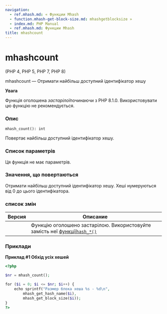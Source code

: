 ```yaml
---
navigation:
  - ref.mhash.md: « Функции Mhash
  - function.mhash-get-block-size.md: mhashgetblocksize »
  - index.md: PHP Manual
  - ref.mhash.md: Функции Mhash
title: mhashcount
---
```

# mhashcount

(PHP 4, PHP 5, PHP 7, PHP 8)

mhashcount — Отримати найбільш доступний ідентифікатор хешу

**Увага**

Функція оголошена *застарілої*починаючи з PHP 8.1.0. Використовувати цю функцію не рекомендується.

### Опис

```methodsynopsis
mhash_count(): int
```

Повертає найбільш доступний ідентифікатор хешу.

### Список параметрів

Ця функція не має параметрів.

### Значення, що повертаються

Отримати найбільш доступний ідентифікатор хешу. Хеші нумеруються від 0 до цього ідентифікатора.

### список змін

| Версия | Описание |
| --- | --- |
|  | Функцію оголошено застарілою. Використовуйте замість неї [функції`hash_*()`](ref.hash.md) |

### Приклади

**Приклад #1 Обхід усіх хешей**

```php
<?php

$nr = mhash_count();

for ($i = 0; $i <= $nr; $i++) {
    echo sprintf("Размер блока хеша %s - %d\n",
        mhash_get_hash_name($i),
        mhash_get_block_size($i));
}
?>
```

